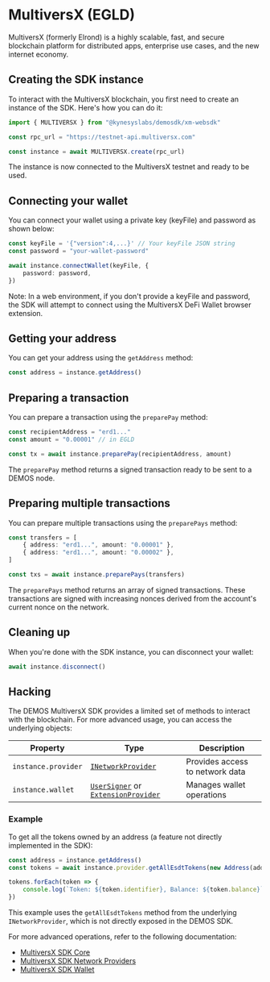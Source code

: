 # MultiversX (EGLD)

MultiversX (formerly Elrond) is a highly scalable, fast, and secure blockchain platform for distributed apps, enterprise use cases, and the new internet economy.

## Creating the SDK instance

To interact with the MultiversX blockchain, you first need to create an instance of the SDK. Here's how you can do it:

```ts
import { MULTIVERSX } from "@kynesyslabs/demosdk/xm-websdk"

const rpc_url = "https://testnet-api.multiversx.com"

const instance = await MULTIVERSX.create(rpc_url)
```

The instance is now connected to the MultiversX testnet and ready to be used.

## Connecting your wallet

You can connect your wallet using a private key (keyFile) and password as shown below:

```ts
const keyFile = '{"version":4,...}' // Your keyFile JSON string
const password = "your-wallet-password"

await instance.connectWallet(keyFile, {
    password: password,
})
```

Note: In a web environment, if you don't provide a keyFile and password, the SDK will attempt to connect using the MultiversX DeFi Wallet browser extension.

## Getting your address

You can get your address using the `getAddress` method:

```ts
const address = instance.getAddress()
```

## Preparing a transaction

You can prepare a transaction using the `preparePay` method:

```ts
const recipientAddress = "erd1..."
const amount = "0.00001" // in EGLD

const tx = await instance.preparePay(recipientAddress, amount)
```

The `preparePay` method returns a signed transaction ready to be sent to a DEMOS node.

## Preparing multiple transactions

You can prepare multiple transactions using the `preparePays` method:

```ts
const transfers = [
    { address: "erd1...", amount: "0.00001" },
    { address: "erd1...", amount: "0.00002" },
]

const txs = await instance.preparePays(transfers)
```

The `preparePays` method returns an array of signed transactions. These transactions are signed with increasing nonces derived from the account's current nonce on the network.

## Cleaning up

When you're done with the SDK instance, you can disconnect your wallet:

```ts
await instance.disconnect()
```

## Hacking

The DEMOS MultiversX SDK provides a limited set of methods to interact with the blockchain. For more advanced usage, you can access the underlying objects:

| Property | Type | Description |
|----------|------|-------------|
| `instance.provider` | [`INetworkProvider`](https://github.com/multiversx/mx-sdk-js-network-providers/blob/main/src/interface.ts) | Provides access to network data |
| `instance.wallet` | [`UserSigner`](https://github.com/multiversx/mx-sdk-js-wallet/blob/main/src/userSigner.ts) or [`ExtensionProvider`](https://github.com/multiversx/mx-sdk-js-extension-provider/blob/main/src/extensionProvider.ts) | Manages wallet operations |

### Example
To get all the tokens owned by an address (a feature not directly implemented in the SDK):

```ts
const address = instance.getAddress()
const tokens = await instance.provider.getAllEsdtTokens(new Address(address))

tokens.forEach(token => {
    console.log(`Token: ${token.identifier}, Balance: ${token.balance}`)
})
```

This example uses the `getAllEsdtTokens` method from the underlying `INetworkProvider`, which is not directly exposed in the DEMOS SDK.

For more advanced operations, refer to the following documentation:
- [MultiversX SDK Core](https://github.com/multiversx/mx-sdk-js-core)
- [MultiversX SDK Network Providers](https://github.com/multiversx/mx-sdk-js-network-providers)
- [MultiversX SDK Wallet](https://github.com/multiversx/mx-sdk-js-wallet)